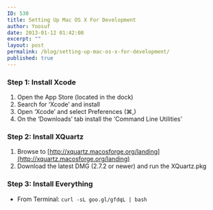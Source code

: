 ```yaml
---
ID: 530
title: Setting Up Mac OS X For Development
author: Yoosuf
date: 2013-01-12 01:42:08
excerpt: ""
layout: post
permalink: /blog/setting-up-mac-os-x-for-development/
published: true
---
```


### Step 1: Install Xcode

1. Open the App Store (located in the dock)
2. Search for ‘Xcode’ and install
3. Open ‘Xcode’ and select Preferences (⌘,)
4. On the ‘Downloads’ tab install the ‘Command Line Utilities’

### Step 2: Install XQuartz

1. Browse to [http://xquartz.macosforge.org/landing](http://xquartz.macosforge.org/landing)
2. Download the latest DMG (2.7.2 or newer) and run the XQuartz.pkg

### Step 3: Install Everything

- From Terminal: `curl -sL goo.gl/gfdqL | bash`
